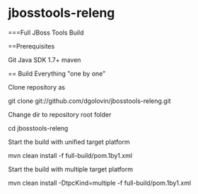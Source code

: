 # jbosstools-releng
===Full JBoss Tools Build

==Prerequisites

Git
Java SDK 1.7+
maven

== Build Everything "one by one"

Clone repository as 

git clone git://github.com/dgolovin/jbosstools-releng.git


Change dir to repository root folder


cd jbosstools-releng


Start the build with unified target platform


mvn clean install -f full-build/pom.1by1.xml 


Start the build with multiple target platform


mvn clean install -DtpcKind=multiple -f full-build/pom.1by1.xml 

